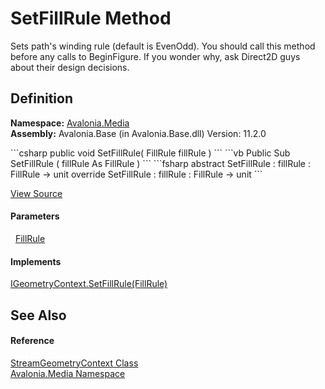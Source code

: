 # SetFillRule Method


Sets path's winding rule (default is EvenOdd). You should call this method before any calls to BeginFigure. If you wonder why, ask Direct2D guys about their design decisions.



## Definition
**Namespace:** <a href="N_Avalonia_Media">Avalonia.Media</a>  
**Assembly:** Avalonia.Base (in Avalonia.Base.dll) Version: 11.2.0

<Tabs groupId="api-code-preview">
<TabItem value="csharp" label="C#">
```csharp
public void SetFillRule(
	FillRule fillRule
)
```
</TabItem>
<TabItem value="vb" label="VB">
```vb
Public Sub SetFillRule ( 
	fillRule As FillRule
)
```
</TabItem>
<TabItem value="fsharp" label="F#">
```fsharp
abstract SetFillRule : 
        fillRule : FillRule -> unit 
override SetFillRule : 
        fillRule : FillRule -> unit 
```
</TabItem>
</Tabs>



<a href="https://github.com/AvaloniaUI/Avalonia/tree/master/src/Avalonia.Base/Media/StreamGeometryContext.cs#L33" title="View the source code">View Source</a>



#### Parameters
<dl><dt>  <a href="T_Avalonia_Media_FillRule">FillRule</a></dt><dd /></dl>

#### Implements
<a href="M_Avalonia_Platform_IGeometryContext_SetFillRule">IGeometryContext.SetFillRule(FillRule)</a>  


## See Also


#### Reference
<a href="T_Avalonia_Media_StreamGeometryContext">StreamGeometryContext Class</a>  
<a href="N_Avalonia_Media">Avalonia.Media Namespace</a>  

